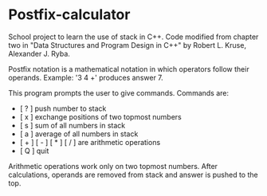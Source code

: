 # Postfix-calculator

School project to learn the use of stack in C++. Code modified from chapter two in "Data Structures and Program Design in C++" by Robert L. Kruse, Alexander J. Ryba.

Postfix notation is a mathematical notation in which operators follow their operands. Example: '3 4 +' produces answer 7.

This program prompts the user to give commands. Commands are:
* [ ? ] push number to stack
* [ x ] exchange positions of two topmost numbers
* [ s ] sum of all numbers in stack
* [ a ] average of all numbers in stack
* [ + ] [ - ] [ * ] [ / ] are arithmetic operations
* [ Q ] quit

Arithmetic operations work only on two topmost numbers. After calculations, operands are removed from stack and answer is pushed to the top.